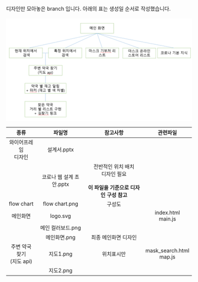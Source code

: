 디자인만 모아놓은 branch 입니다. 아래의 표는 생성일 순서로 작성했습니다.
<br><br>
![flowchart](https://github.com/kimkyeongnam/corona_mask/blob/design/flow%20chart.PNG)

|종류|파일명|참고사항|관련파일|
|:--:|:--:|:--:|:--:|
|와이어프레임<br>디자인|설계서.pptx|||
||코로나 웹 설계 초안.pptx|전반적인 위치 배치<br>디자인 필요<br><br>**이 파일을 기준으로 디자인 구성 참고**||
|flow chart|flow chart.png|구성도||
|메인화면|logo.svg||index.html<br>main.js|
||메인 컬러보드.png|||
||메인화면.png|최종 메인화면 디자인||
|주변 약국 찾기<br>(지도 api)|지도1.png|위치표시만|mask_search.html<br>map.js|
||지도2.png||
